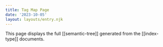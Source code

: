 ```yaml
---
title: Tag Map Page
date: '2023-10-05'
layout: layouts/entry.njk
---
```


This page displays the full [[semantic-tree]] generated from the [[index-type]] documents.
